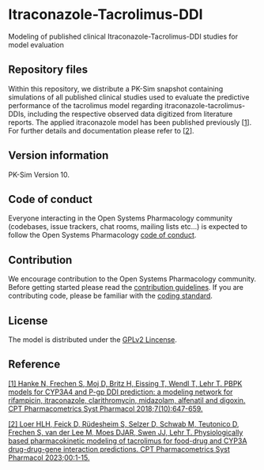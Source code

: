 # Itraconazole-Tacrolimus-DDI
Modeling of published clinical Itraconazole-Tacrolimus-DDI studies for model evaluation

## Repository files
Within this repository, we distribute a PK-Sim snapshot containing simulations of all published clinical studies used to evaluate the predictive performance of the tacrolimus model regarding itraconazole-tacrolimus-DDIs, including the respective observed data digitized from literature reports. The applied itraconazole model has been published previously [[1](https://ascpt.onlinelibrary.wiley.com/doi/full/10.1002/psp4.12343)]. For further details and documentation please refer to [[2](https://ascpt.onlinelibrary.wiley.com/doi/full/10.1002/psp4.12946)].

## Version information

PK-Sim Version 10.


## Code of conduct

Everyone interacting in the Open Systems Pharmacology community (codebases, issue trackers, chat rooms, mailing lists etc...) is expected to follow the Open Systems Pharmacology [code of conduct](https://github.com/Open-Systems-Pharmacology/Suite/blob/master/CODE_OF_CONDUCT.md#contributor-covenant-code-of-conduct).

## Contribution

We encourage contribution to the Open Systems Pharmacology community. Before getting started please read the [contribution guidelines](https://github.com/Open-Systems-Pharmacology/Suite/blob/master/CONTRIBUTING.md#ways-to-contribute). If you are contributing code, please be familiar with the [coding standard](https://github.com/Open-Systems-Pharmacology/Suite/blob/master/CODING_STANDARDS.md#visual-studio-settings).

## License 
The model is distributed under the [GPLv2 Lincense](https://github.com/Open-Systems-Pharmacology/Suite/blob/develop/LICENSE).

## Reference
[[1] Hanke N, Frechen S, Moj D, Britz H, Eissing T, Wendl T, Lehr T. PBPK models for CYP3A4 and P-gp DDI prediction: a modeling network for rifampicin, itraconazole, clarithromycin, midazolam, alfenatil and digoxin. CPT Pharmacometrics Syst Pharmacol 2018;7(10):647-659.](https://ascpt.onlinelibrary.wiley.com/doi/full/10.1002/psp4.12343)

[[2] Loer HLH, Feick D, Rüdesheim S, Selzer D, Schwab M, Teutonico D, Frechen S, van der Lee M, Moes DJAR, Swen JJ, Lehr T. Physiologically based pharmacokinetic modeling of tacrolimus for food-drug and CYP3A drug-drug-gene interaction predictions. CPT Pharmacometrics Syst Pharmacol 2023;00:1-15.](https://ascpt.onlinelibrary.wiley.com/doi/full/10.1002/psp4.12946)
